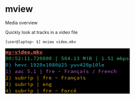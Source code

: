 # mview
Media overview

Quickly look at tracks in a video file

```
[user@laptop~ $] mview video.mkv
```
![screenshot](./screenshot.png)
